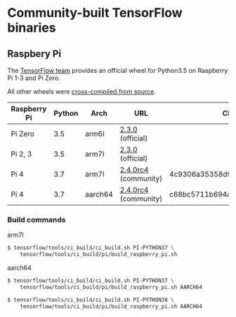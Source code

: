 # Community-built TensorFlow binaries


## Raspbery Pi

The [TensorFlow team](https://www.tensorflow.org/install/pip) provides an official wheel for Python3.5 on Raspberry Pi 1-3 and Pi Zero. 

All other wheels were [cross-compiled from source](https://www.tensorflow.org/install/source_rpi).


| Raspberry Pi | Python | Arch    | URL                                                                                                                                     | Checksum                         |
|--------------|--------|---------|-----------------------------------------------------------------------------------------------------------------------------------------|----------------------------------|
| Pi Zero      | 3.5    | arm6l   | [2.3.0](https://storage.googleapis.com/tensorflow/raspberrypi/tensorflow-2.3.0-cp35-none-linux_armv6l.whl) (official)                             |                                  |
| Pi 2, 3      | 3.5    | arm7l   | [2.3.0](https://storage.googleapis.com/tensorflow/raspberrypi/tensorflow-2.3.0-cp35-none-linux_armv7l.whl) (official)                             |                                  |
| Pi 4         | 3.7    | arm7l   | [2.4.0rc4](https://github.com/bitsy-ai/tensorflow-arm-bin/releases/download/v2.4.0-rc4/tensorflow-2.4.0rc4-cp37-none-linux_armv7l.whl) (community) | 4c9306a35358d9ac4950fd7ffdcb1bc3  |
| Pi 4         | 3.7    | aarch64 | [2.4.0rc4](https://github.com/bitsy-ai/tensorflow-arm-bin/releases/download/v2.4.0-rc4/tensorflow-2.4.0rc4-cp37-none-linux_aarch64.whl) (community) | c68bc5711b694a60719865158e8b4846 |
### Build commands

arm7l
```bash
$ tensorflow/tools/ci_build/ci_build.sh PI-PYTHON37 \
    tensorflow/tools/ci_build/pi/build_raspberry_pi.sh
```

aarch64
```bash
$ tensorflow/tools/ci_build/ci_build.sh PI-PYTHON37 \
    tensorflow/tools/ci_build/pi/build_raspberry_pi.sh AARCH64
```

```bash
$ tensorflow/tools/ci_build/ci_build.sh PI-PYTHON38 \
    tensorflow/tools/ci_build/pi/build_raspberry_pi.sh AARCH64
```
